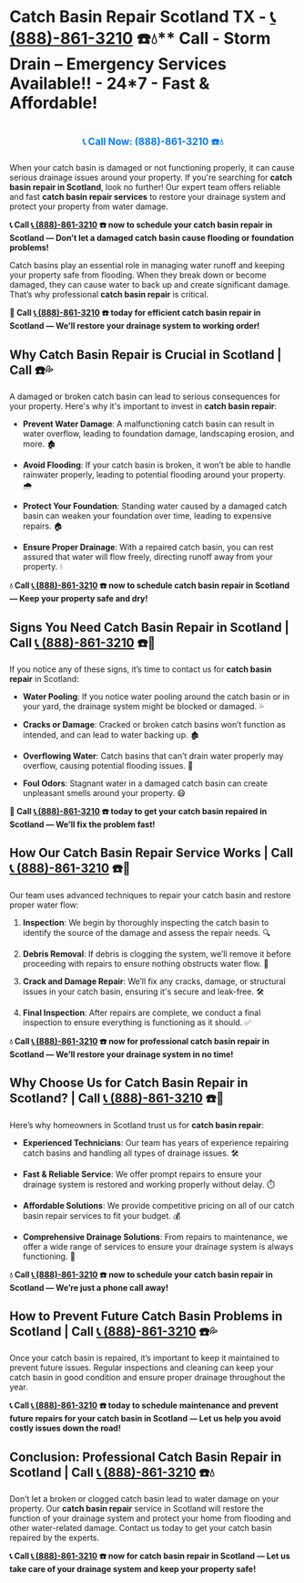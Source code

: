 # Catch Basin Repair Scotland TX - [📞 (888)-861-3210](https://plumbing-texas-3210.netlify.app) ☎️💧** Call - Storm Drain – Emergency Services Available!! - 24*7 - Fast & Affordable!
# 

<p align="center" style="font-size: 1.2em; font-weight: bold; margin: 20px 0;">
  <a href="https://plumbing-texas-3210.netlify.app" target="_blank" style="color: #007BFF; text-decoration: none;">📞 Call Now: (888)-861-3210 ☎️💧</a>
</p>

When your catch basin is damaged or not functioning properly, it can cause serious drainage issues around your property. If you're searching for **catch basin repair in Scotland**, look no further! Our expert team offers reliable and fast **catch basin repair services** to restore your drainage system and protect your property from water damage.

**📞 Call [📞 (888)-861-3210](https://plumbing-texas-3210.netlify.app) ☎️ now to schedule your catch basin repair in Scotland — Don’t let a damaged catch basin cause flooding or foundation problems!**

Catch basins play an essential role in managing water runoff and keeping your property safe from flooding. When they break down or become damaged, they can cause water to back up and create significant damage. That’s why professional **catch basin repair** is critical.

**🚨 Call [📞 (888)-861-3210](https://plumbing-texas-3210.netlify.app) ☎️ today for efficient catch basin repair in Scotland — We’ll restore your drainage system to working order!**

## **Why Catch Basin Repair is Crucial in Scotland | Call  ☎️💦**

A damaged or broken catch basin can lead to serious consequences for your property. Here's why it's important to invest in **catch basin repair**:

- **Prevent Water Damage**: A malfunctioning catch basin can result in water overflow, leading to foundation damage, landscaping erosion, and more. 🏚️

- **Avoid Flooding**: If your catch basin is broken, it won’t be able to handle rainwater properly, leading to potential flooding around your property. 🌧️

- **Protect Your Foundation**: Standing water caused by a damaged catch basin can weaken your foundation over time, leading to expensive repairs. 🏠

- **Ensure Proper Drainage**: With a repaired catch basin, you can rest assured that water will flow freely, directing runoff away from your property. 💧

**💧 Call [📞 (888)-861-3210](https://plumbing-texas-3210.netlify.app) ☎️ now to schedule catch basin repair in Scotland — Keep your property safe and dry!**

## **Signs You Need Catch Basin Repair in Scotland | Call [📞 (888)-861-3210](https://plumbing-texas-3210.netlify.app) ☎️🔧**

If you notice any of these signs, it’s time to contact us for **catch basin repair** in Scotland:

- **Water Pooling**: If you notice water pooling around the catch basin or in your yard, the drainage system might be blocked or damaged. 💦

- **Cracks or Damage**: Cracked or broken catch basins won’t function as intended, and can lead to water backing up. 🏚️

- **Overflowing Water**: Catch basins that can’t drain water properly may overflow, causing potential flooding issues. 🚨

- **Foul Odors**: Stagnant water in a damaged catch basin can create unpleasant smells around your property. 😷

**🚨 Call [📞 (888)-861-3210](https://plumbing-texas-3210.netlify.app) ☎️ today to get your catch basin repaired in Scotland — We’ll fix the problem fast!**

## **How Our Catch Basin Repair Service Works | Call [📞 (888)-861-3210](https://plumbing-texas-3210.netlify.app) ☎️🔧**

Our team uses advanced techniques to repair your catch basin and restore proper water flow:

1. **Inspection**: We begin by thoroughly inspecting the catch basin to identify the source of the damage and assess the repair needs. 🔍

2. **Debris Removal**: If debris is clogging the system, we’ll remove it before proceeding with repairs to ensure nothing obstructs water flow. 🍂

3. **Crack and Damage Repair**: We’ll fix any cracks, damage, or structural issues in your catch basin, ensuring it's secure and leak-free. 🛠️

4. **Final Inspection**: After repairs are complete, we conduct a final inspection to ensure everything is functioning as it should. ✅

**💧 Call [📞 (888)-861-3210](https://plumbing-texas-3210.netlify.app) ☎️ now for professional catch basin repair in Scotland — We’ll restore your drainage system in no time!**

## **Why Choose Us for Catch Basin Repair in Scotland? | Call [📞 (888)-861-3210](https://plumbing-texas-3210.netlify.app) ☎️🌟**

Here’s why homeowners in Scotland trust us for **catch basin repair**:

- **Experienced Technicians**: Our team has years of experience repairing catch basins and handling all types of drainage issues. 🛠️

- **Fast & Reliable Service**: We offer prompt repairs to ensure your drainage system is restored and working properly without delay. ⏱️

- **Affordable Solutions**: We provide competitive pricing on all of our catch basin repair services to fit your budget. 💰

- **Comprehensive Drainage Solutions**: From repairs to maintenance, we offer a wide range of services to ensure your drainage system is always functioning. 🔧

**💧 Call [📞 (888)-861-3210](https://plumbing-texas-3210.netlify.app) ☎️ now to schedule your catch basin repair in Scotland — We’re just a phone call away!**

## **How to Prevent Future Catch Basin Problems in Scotland | Call [📞 (888)-861-3210](https://plumbing-texas-3210.netlify.app) ☎️💦**

Once your catch basin is repaired, it’s important to keep it maintained to prevent future issues. Regular inspections and cleaning can keep your catch basin in good condition and ensure proper drainage throughout the year.

**📞 Call [📞 (888)-861-3210](https://plumbing-texas-3210.netlify.app) ☎️ today to schedule maintenance and prevent future repairs for your catch basin in Scotland — Let us help you avoid costly issues down the road!**

## **Conclusion: Professional Catch Basin Repair in Scotland | Call [📞 (888)-861-3210](https://plumbing-texas-3210.netlify.app) ☎️💧**

Don’t let a broken or clogged catch basin lead to water damage on your property. Our **catch basin repair** service in Scotland will restore the function of your drainage system and protect your home from flooding and other water-related damage. Contact us today to get your catch basin repaired by the experts.

**📞 Call [📞 (888)-861-3210](https://plumbing-texas-3210.netlify.app) ☎️ now for catch basin repair in Scotland — Let us take care of your drainage system and keep your property safe!**
